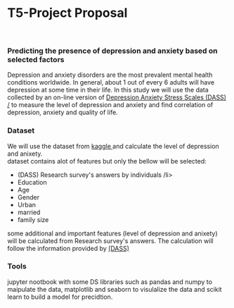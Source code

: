 # T5-Project Proposal
<br/>
<h3> Predicting the presence of depression and anxiety based on selected factors</h3>
Depression and anxiety disorders are the most prevalent mental health conditions worldwide. In general‚ about 1 out of every 6 adults will have depression at some time in their life. 
In this study we will use the data collected by an on-line version of  <a href='https://www.psytoolkit.org/survey-library/depression-anxiety-stress-dass.html'>Depression Anxiety Stress Scales (DASS) /<a> to measure the level of depression and anxiety and find correlation of depression, anxiety and quality of life.
  
  <h3>Dataset</h3>
  We will use the dataset from <a href='https://www.kaggle.com/yamqwe/depression-anxiety-stress-scales'>kaggle </a> and calculate the level of depression and anixety.
  <br/> dataset contains alot of features but only the bellow will be selected:
  <ul>
    <li>(DASS) Research survey's answers by individuals /li>
    <li>Education</li>
     <li>Age</li>
     <li>Gender</li>
     <li>Urban</li>
    <li>married</li>
    <li>family size</li>
  </ul>
  some additional and important features (level of depression and anixety) will be calculated from Research survey's answers. The calculation will follow the information provided by <a href='https://www.psytoolkit.org/survey-library/depression-anxiety-stress-dass.html'>(DASS)</a>  
  <h3>Tools</h3>
  jupyter nootbook with some DS libraries such as pandas and numpy to maipulate the data, matplotlib and seaborn to visulalize the data and
scikit learn to build a model for precidtion. 
